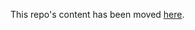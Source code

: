 This repo's content has been moved [here](https://github.com/jg210/spring-experiments/tree/master/src/frontend).
